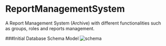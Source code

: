 # ReportManagementSystem
A Report Management System (Archive) with different functionalities such as groups, roles and reports management.

###Initial Database Schema Model
![schema](https://i.imgur.com/xFAQUjA.png)
